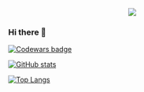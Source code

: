 
<div align="center">
  <img src="./header-gif.gif">
</div>

### Hi there 👋
 <a class="header-badge" target="_blank" href="https://www.codewars.com/users/yulia.zherebtsova">
      <img alt="Codewars badge" src="https://www.codewars.com/users/yulia.zherebtsova/badges/small">
  </a>

  [![GitHub stats](https://github-readme-stats.vercel.app/api?username=yuliazherebtsova&count_private=true&show_icons=true&theme=github_dark_dimmed&hide=contribs)](https://github.com/yuliazherebtsova/github-readme-stats)
  
[![Top Langs](https://github-readme-stats.vercel.app/api/top-langs/?username=yuliazherebtsova&layout=compact&hide=jupyter%20notebook&theme=github_dark_dimmed)](https://github.com/yuliazherebtsova/github-readme-stats)
<!--
**yuliazherebtsova/yuliazherebtsova** is a ✨ _special_ ✨ repository because its `README.md` (this file) appears on your GitHub profile.

Here are some ideas to get you started:

- 🔭 I’m currently working on ...
- 🌱 I’m currently learning ...
- 👯 I’m looking to collaborate on ...
- 🤔 I’m looking for help with ...
- 💬 Ask me about ...
- 📫 How to reach me: ...
- 😄 Pronouns: ...
- ⚡ Fun fact: ...
-->
